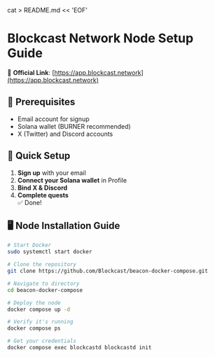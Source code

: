 cat > README.md << 'EOF'
# Blockcast Network Node Setup Guide

🔗 **Official Link**: [https://app.blockcast.network](https://app.blockcast.network)

## 📌 Prerequisites
- Email account for signup
- Solana wallet (BURNER recommended)
- X (Twitter) and Discord accounts

## 🚀 Quick Setup
1. **Sign up** with your email  
2. **Connect your Solana wallet** in Profile  
3. **Bind X & Discord**  
4. **Complete quests**  
   ✅ Done!

## 🖥️ Node Installation Guide
```bash
# Start Docker
sudo systemctl start docker

# Clone the repository
git clone https://github.com/Blockcast/beacon-docker-compose.git

# Navigate to directory
cd beacon-docker-compose

# Deploy the node
docker compose up -d

# Verify it's running
docker compose ps

# Get your credentials
docker compose exec blockcastd blockcastd init
